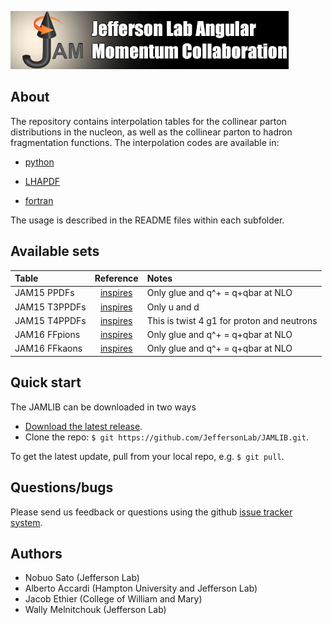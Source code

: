 ![jamlogo](gallery/jam.jpg)

## About
 
The repository contains interpolation tables for the collinear parton
distributions in the nucleon, as well as the collinear parton to hadron
fragmentation functions. The interpolation codes are available in:

* [python](https://github.com/JeffersonLab/JAMLIB/tree/master/python)

* [LHAPDF](https://github.com/JeffersonLab/JAMLIB/tree/master/LHAPDF)

* [fortran](https://github.com/JeffersonLab/JAMLIB/tree/master/fortran)

The usage is described in the README files within each subfolder. 

## Available sets
| Table         | Reference         | Notes                                      |
| :--           | :--:              | :--                                        |
| JAM15 PPDFs   | [inspires](jam15) | Only glue and q^+ = q+qbar at NLO          |
| JAM15 T3PPDFs | [inspires](jam15) | Only u and d                               |
| JAM15 T4PPDFs | [inspires](jam15) | This is twist 4 g1 for proton and neutrons |
| JAM16 FFpions | [inspires](jam16) | Only glue and q^+ = q+qbar at NLO          |
| JAM16 FFkaons | [inspires](jam16) | Only glue and q^+ = q+qbar at NLO          |
[jam15]:(https://inspirehep.net/record/1418180)
[jam16]:(http://inspirehep.net/record/1485196?ln=en)

## Quick start
The JAMLIB can be downloaded in two ways

* [Download the latest release](https://github.com/JeffersonLab/JAMLIB/archive/master.zip).
*  Clone the repo:  `$ git https://github.com/JeffersonLab/JAMLIB.git`.

To get the latest update, pull from your local repo, e.g. `$ git pull`.




## Questions/bugs
Please send us feedback or questions using the github 
[issue tracker system](https://github.com/JeffersonLab/JAMLIB/issues).


## Authors
* Nobuo Sato (Jefferson Lab)
* Alberto Accardi (Hampton University and Jefferson Lab)
* Jacob Ethier (College of William and Mary)
* Wally Melnitchouk (Jefferson Lab)

